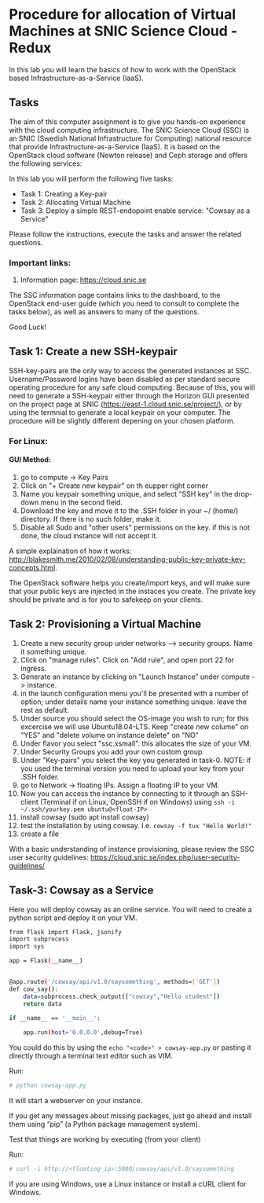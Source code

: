 # Procedure for allocation of Virtual Machines at SNIC Science Cloud - Redux 

In this lab you will learn the basics of how to work with the OpenStack based Infrastructure-as-a-Service (IaaS).  

## Tasks

The aim of this computer assignment is to give you hands-on experience with the cloud computing infrastructure. The SNIC Science Cloud (SSC) is an SNIC (Swedish National Infrastructure for Computing) national resource that provide Infrastructure-as-a-Service (IaaS). It is based on the OpenStack cloud software (Newton release) and Ceph storage and offers the following services:


In this lab you will perform the following five tasks: 

* Task 1: Creating a Key-pair
* Task 2: Allocating  Virtual Machine
* Task 3: Deploy a simple REST-endopoint enable service: "Cowsay as a Service" 

Please follow the instructions, execute the tasks and answer the related questions. 

### Important links:  

1.	Information page: https://cloud.snic.se

The SSC information page contains links to the dashboard, to the OpenStack end-user guide (which you need to consult to complete the tasks below), as well as answers to many of the questions. 

Good Luck!

## Task 1: Create a new SSH-keypair
SSH-key-pairs are the only way to access the generated instances at SSC. Username/Password logins have been disabled as per standard secure operating procedure for any safe cloud computing. Because of this, you will need to generate a SSH-keypair either through the Horizon GUI presented on the project page at SNIC (https://east-1.cloud.snic.se/project/), or by using the termnial to generate a local keypair on your computer. The procedure will be slightly different depening on your chosen platform.

### For Linux:
#### GUI Method:
1. 	go to compute -> Key Pairs
2. 	Click on "+ Create new keypair" on th eupper right corner
3. 	Name you keypair something unique, and select "SSH key" in the drop-down menu in the second field.
4. 	Download the key and move it to the .SSH folder in your ~/ (home/) directory. If there is no such folder, make it.
5. 	Disable all Sudo and "other users" permissions on the key. if this is not done, the cloud instance will not accept it.

A simple explaination of how it works: http://blakesmith.me/2010/02/08/understanding-public-key-private-key-concepts.html. 

The OpenStack software helps you create/import keys, and will make sure that your public keys are injected in the instaces you create. The private key should be private and is for you to safekeep on your clients. 


## Task 2: Provisioning a Virtual Machine

1. 	Create a new security group under networks --> security groups. Name it something unique.
2. 	Click on "manage rules". Click on "Add rule", and open port 22 for ingress. 
3. 	Generate an instance by clicking on "Launch Instance" under compute -> instance.
4. 	in the launch configuration menu you'll be presented with a number of option; under details name your instance something unique. leave the rest as default.
5. 	Under source you should select the OS-image you wish to run; for this excercise we will use Ubuntu18.04-LTS. Keep "create new colume" on "YES" and "delete volume on instance delete" on "NO"
6. 	Under flavor you select "ssc.xsmall". this allocates the size of your VM.
7. 	Under Security Groups you add your own custom group.
8. 	Under "Key-pairs" you select the key you generated in task-0.
    NOTE: if you used the terminal version you need to upload your key from your .SSH folder.
9. 	go to Network -> floating IPs. Assign a floating IP to your VM.
10. Now you can access the instance by connecting to it through an SSH-client (Terminal if on Linux, OpenSSH if on Windows) using `ssh -i ~/.ssh/yourkey.pem ubuntu@<float-IP>`
11. install cowsay (sudo apt install cowsay)
12. test the installation by using cowsay. I.e. `cowsay -f tux "Hello World!"`
13. create a file

With a basic understanding of instance provisioning, please review the SSC user security guidelines: https://cloud.snic.se/index.php/user-security-guidelines/

## Task-3: Cowsay as a Service

Here you will deploy cowsay as an online service. You will need to create a python script and deploy it on your VM.

```bash
from flask import Flask, jsonify
import subprocess
import sys

app = Flask(__name__)


@app.route('/cowsay/api/v1.0/saysomething', methods=['GET'])
def cow_say():
    data=subprocess.check_output(["cowsay","Hello student"])
    return data

if __name__ == '__main__':
    
    app.run(host='0.0.0.0',debug=True)

```
You could do this by using the `echo "<code>" > cowsay-app.py` or pasting it directly through a terminal text editor such as VIM.

Run:

```bash
# python cowsay-app.py
```
It will start a webserver on your instance.

If you get any messages about missing packages, just go ahead and install them using “pip” (a Python package management system).

Test that things are working by executing (from your client)

Run: 
```bash
# curl -i http://<floating_ip>:5000/cowsay/api/v1.0/saysomething
```
If you are using Windows, use a Linux instance or install a cURL client for Windows.
